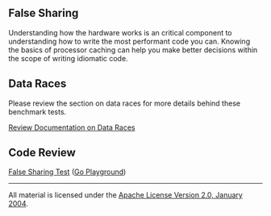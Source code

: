 ## False Sharing

Understanding how the hardware works is an critical component to understanding how to write the most performant code you can. Knowing the basics of processor caching can help you make better decisions within the scope of writing idiomatic code.

## Data Races
Please review the section on data races for more details behind these benchmark tests.

[Review Documentation on Data Races](../../../concurrency/data_race/README.md)

## Code Review
  
[False Sharing Test](falseshare_test.go) ([Go Playground](https://play.golang.org/p/wfDk5IEt6k))
___
All material is licensed under the [Apache License Version 2.0, January 2004](http://www.apache.org/licenses/LICENSE-2.0).
